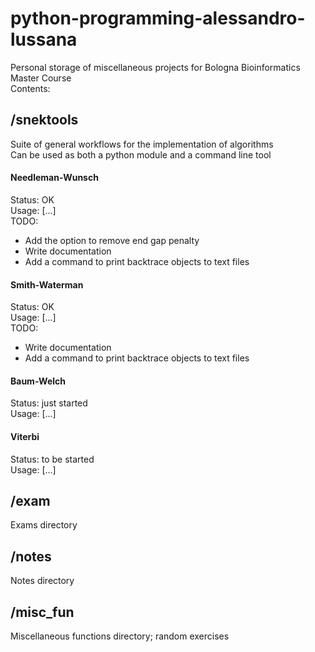 # python-programming-alessandro-lussana
Personal storage of miscellaneous projects for Bologna Bioinformatics Master Course  
Contents:

## /snektools
Suite of general workflows for the implementation of algorithms  
Can be used as both a python module and a command line tool

#### Needleman-Wunsch
Status: OK  
Usage: [...]  
TODO: 
- Add the option to remove end gap penalty
- Write documentation
- Add a command to print backtrace objects to text files

#### Smith-Waterman
Status: OK  
Usage: [...]  
TODO:  
- Write documentation
- Add a command to print backtrace objects to text files

#### Baum-Welch
Status: just started  
Usage: [...]

#### Viterbi
Status: to be started  
Usage: [...]

## /exam
Exams directory

## /notes
Notes directory

## /misc\_fun
Miscellaneous functions directory; random exercises

